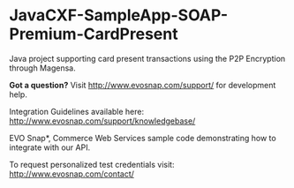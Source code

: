 JavaCXF-SampleApp-SOAP-Premium-CardPresent
=========================

Java project supporting card present transactions using the P2P Encryption through Magensa.

<b>Got a question?</b>  Visit http://www.evosnap.com/support/ for development help.  

Integration Guidelines available here:  http://www.evosnap.com/support/knowledgebase/

EVO Snap*, Commerce Web Services sample code demonstrating how to integrate with our API.

To request personalized test credentials visit: http://www.evosnap.com/contact/ 

